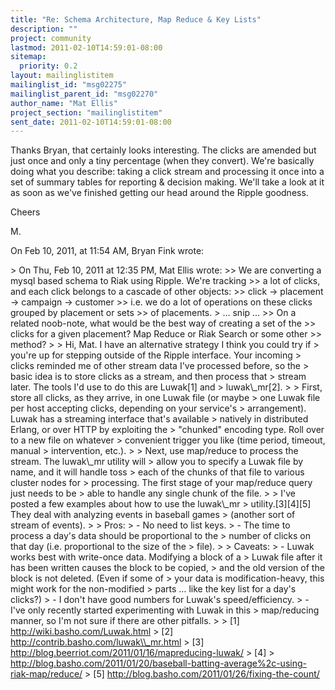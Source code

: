 ```yaml
---
title: "Re: Schema Architecture, Map Reduce & Key Lists"
description: ""
project: community
lastmod: 2011-02-10T14:59:01-08:00
sitemap:
  priority: 0.2
layout: mailinglistitem
mailinglist_id: "msg02275"
mailinglist_parent_id: "msg02270"
author_name: "Mat Ellis"
project_section: "mailinglistitem"
sent_date: 2011-02-10T14:59:01-08:00
---
```



Thanks Bryan, that certainly looks interesting. The clicks are amended but just 
once and only a tiny percentage (when they convert). We're basically doing what 
you describe: taking a click stream and processing it once into a set of 
summary tables for reporting & decision making. We'll take a look at it as soon 
as we've finished getting our head around the Ripple goodness.

Cheers

M.

On Feb 10, 2011, at 11:54 AM, Bryan Fink wrote:

&gt; On Thu, Feb 10, 2011 at 12:35 PM, Mat Ellis  wrote:
&gt;&gt; We are converting a mysql based schema to Riak using Ripple. We're tracking
&gt;&gt; a lot of clicks, and each click belongs to a cascade of other objects:
&gt;&gt; click -&gt; placement -&gt; campaign -&gt; customer
&gt;&gt; i.e. we do a lot of operations on these clicks grouped by placement or sets
&gt;&gt; of placements.
&gt; … snip …
&gt;&gt; On a related noob-note, what would be the best way of creating a set of the
&gt;&gt; clicks for a given placement? Map Reduce or Riak Search or some other
&gt;&gt; method?
&gt; 
&gt; Hi, Mat. I have an alternative strategy I think you could try if
&gt; you're up for stepping outside of the Ripple interface. Your incoming
&gt; clicks reminded me of other stream data I've processed before, so the
&gt; basic idea is to store clicks as a stream, and then process that
&gt; stream later. The tools I'd use to do this are Luwak[1] and
&gt; luwak\\_mr[2].
&gt; 
&gt; First, store all clicks, as they arrive, in one Luwak file (or maybe
&gt; one Luwak file per host accepting clicks, depending on your service's
&gt; arrangement). Luwak has a streaming interface that's available
&gt; natively in distributed Erlang, or over HTTP by exploiting the
&gt; "chunked" encoding type. Roll over to a new file on whatever
&gt; convenient trigger you like (time period, timeout, manual
&gt; intervention, etc.).
&gt; 
&gt; Next, use map/reduce to process the stream. The luwak\\_mr utility will
&gt; allow you to specify a Luwak file by name, and it will handle toss
&gt; each of the chunks of that file to various cluster nodes for
&gt; processing. The first stage of your map/reduce query just needs to be
&gt; able to handle any single chunk of the file.
&gt; 
&gt; I've posted a few examples about how to use the luwak\\_mr
&gt; utility.[3][4][5] They deal with analyzing events in baseball games
&gt; (another sort of stream of events).
&gt; 
&gt; Pros:
&gt; - No need to list keys.
&gt; - The time to process a day's data should be proportional to the
&gt; number of clicks on that day (i.e. proportional to the size of the
&gt; file).
&gt; 
&gt; Caveats:
&gt; - Luwak works best with write-once data. Modifying a block of a
&gt; Luwak file after it has been written causes the block to be copied,
&gt; and the old version of the block is not deleted. (Even if some of
&gt; your data is modification-heavy, this might work for the non-modified
&gt; parts … like the key list for a day's clicks?)
&gt; - I don't have good numbers for Luwak's speed/efficiency.
&gt; - I've only recently started experimenting with Luwak in this
&gt; map/reducing manner, so I'm not sure if there are other pitfalls.
&gt; 
&gt; [1] http://wiki.basho.com/Luwak.html
&gt; [2] http://contrib.basho.com/luwak\\_mr.html
&gt; [3] http://blog.beerriot.com/2011/01/16/mapreducing-luwak/
&gt; [4] 
&gt; http://blog.basho.com/2011/01/20/baseball-batting-average%2c-using-riak-map/reduce/
&gt; [5] http://blog.basho.com/2011/01/26/fixing-the-count/
